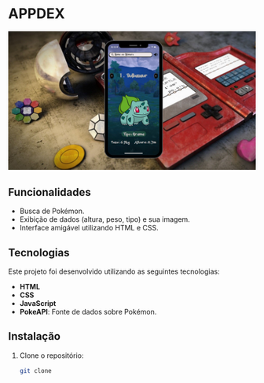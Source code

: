 # APPDEX

![Appdex](./images/APPDEX.png)

## Funcionalidades

- Busca de Pokémon.
- Exibição de dados (altura, peso, tipo) e sua imagem.
- Interface amigável utilizando HTML e CSS.

## Tecnologias

Este projeto foi desenvolvido utilizando as seguintes tecnologias:

- **HTML**
- **CSS**
- **JavaScript**
- **PokeAPI**: Fonte de dados sobre Pokémon.

## Instalação

1. Clone o repositório:
   ```bash
   git clone 
